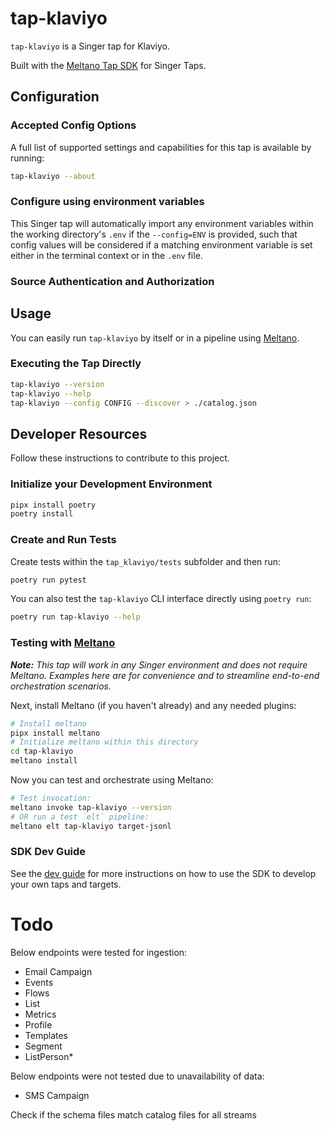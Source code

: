 # tap-klaviyo

`tap-klaviyo` is a Singer tap for Klaviyo.

Built with the [Meltano Tap SDK](https://sdk.meltano.com) for Singer Taps.

<!--

Developer TODO: Update the below as needed to correctly describe the install procedure. For instance, if you do not have a PyPi repo, or if you want users to directly install from your git repo, you can modify this step as appropriate.

## Installation

Install from PyPi:

```bash
pipx install tap-klaviyo
```

Install from GitHub:

```bash
pipx install git+https://github.com/ORG_NAME/tap-klaviyo.git@main
```

-->

## Configuration

### Accepted Config Options

<!--
Developer TODO: Provide a list of config options accepted by the tap.

This section can be created by copy-pasting the CLI output from:

```
tap-klaviyo --about --format=markdown
```
-->

A full list of supported settings and capabilities for this
tap is available by running:

```bash
tap-klaviyo --about
```

### Configure using environment variables

This Singer tap will automatically import any environment variables within the working directory's
`.env` if the `--config=ENV` is provided, such that config values will be considered if a matching
environment variable is set either in the terminal context or in the `.env` file.

### Source Authentication and Authorization

<!--
Developer TODO: If your tap requires special access on the source system, or any special authentication requirements, provide those here.
-->

## Usage

You can easily run `tap-klaviyo` by itself or in a pipeline using [Meltano](https://meltano.com/).

### Executing the Tap Directly

```bash
tap-klaviyo --version
tap-klaviyo --help
tap-klaviyo --config CONFIG --discover > ./catalog.json
```

## Developer Resources

Follow these instructions to contribute to this project.

### Initialize your Development Environment

```bash
pipx install poetry
poetry install
```

### Create and Run Tests

Create tests within the `tap_klaviyo/tests` subfolder and
  then run:

```bash
poetry run pytest
```

You can also test the `tap-klaviyo` CLI interface directly using `poetry run`:

```bash
poetry run tap-klaviyo --help
```

### Testing with [Meltano](https://www.meltano.com)

_**Note:** This tap will work in any Singer environment and does not require Meltano.
Examples here are for convenience and to streamline end-to-end orchestration scenarios._

<!--
Developer TODO:
Your project comes with a custom `meltano.yml` project file already created. Open the `meltano.yml` and follow any "TODO" items listed in
the file.
-->

Next, install Meltano (if you haven't already) and any needed plugins:

```bash
# Install meltano
pipx install meltano
# Initialize meltano within this directory
cd tap-klaviyo
meltano install
```

Now you can test and orchestrate using Meltano:

```bash
# Test invocation:
meltano invoke tap-klaviyo --version
# OR run a test `elt` pipeline:
meltano elt tap-klaviyo target-jsonl
```

### SDK Dev Guide

See the [dev guide](https://sdk.meltano.com/en/latest/dev_guide.html) for more instructions on how to use the SDK to
develop your own taps and targets.


# Todo
Below endpoints were tested for ingestion:
- Email Campaign
- Events
- Flows
- List
- Metrics
- Profile
- Templates
- Segment
- ListPerson*

Below endpoints were not tested due to unavailability of data:
- SMS Campaign

Check if the schema files match catalog files for all streams